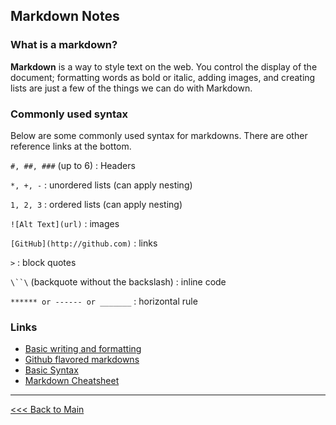 ## Markdown Notes

### What is a markdown?
**Markdown** is a way to style text on the web. You control the display of the document; formatting words as bold or italic, adding images, and creating lists are just a few of the things we can do with Markdown. 

### Commonly used syntax
Below are some commonly used syntax for markdowns. There are other reference links at the bottom.

`#, ##, ###` (up to 6) : Headers

`*, +, -` : unordered lists (can apply nesting)

`1, 2, 3` : ordered lists (can apply nesting)

`![Alt Text](url)` : images

`[GitHub](http://github.com)` : links

`>` : block quotes

`\``\` (backquote without the backslash) : inline code

`****** or ------ or _______` : horizontal rule

### Links
+ [Basic writing and formatting](https://docs.github.com/en/free-pro-team@latest/github/writing-on-github/basic-writing-and-formatting-syntax)
+ [Github flavored markdowns](https://guides.github.com/features/mastering-markdown/)
+ [Basic Syntax](https://www.markdownguide.org/basic-syntax/)
+ [Markdown Cheatsheet](https://www.markdownguide.org/cheat-sheet/)

****
[<<< Back to Main](sangmlee76.github.io/reading-notes/)
